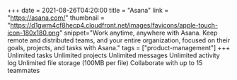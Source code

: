 +++
date = 2021-08-26T04:20:00
title = "Asana"
link = "https://asana.com/"
thumbnail = "https://d1gwm4cf8hecp4.cloudfront.net/images/favicons/apple-touch-icon-180x180.png"
snippet="Work anytime, anywhere with Asana. Keep remote and distributed teams, and your entire organization, focused on their goals, projects, and tasks with Asana."
tags = ["product-management"]
+++
Unlimited tasks
Unlimited projects
Unlimited messages
Unlimited activity log
Unlimited file storage (100MB per file)
Collaborate with up to 15 teammates

